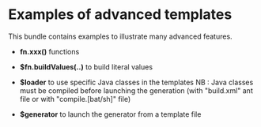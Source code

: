 # Examples of advanced templates 

This bundle contains examples to illustrate many advanced features.

- **fn.xxx()** functions 

- **$fn.buildValues(..)** to build literal values

- **$loader**  to use specific Java classes in the templates 
  NB : Java classes must be compiled before launching the generation (with "build.xml" ant file or with "compile.[bat/sh]" file)

- **$generator** to launch the generator from a template file




